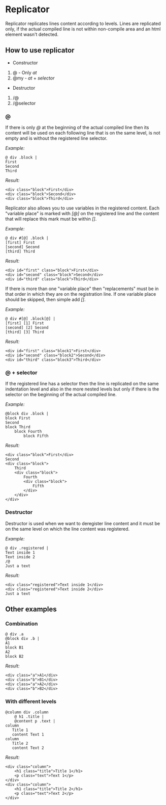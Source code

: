 # Replicator

Replicator replicates lines content according to levels. 
Lines are replicated only, if the actual compiled line is not within non-compile area and an html element wasn't detected.

## How to use replicator
* Constructor
 1. @ - Only *at*
 2. @my - *at* + *selector*
* Destructor
 1. /@ 
 2. /@selector


### @
If there is only *@* at the beginning of the actual compiled line then its content will be used on each following line 
that is on the same level, is not empty and is without the registered line selector.

*Example:*
````
@ div .block |
First
Second
Third
````

*Result:*
````
<div class="block">First</div>
<div class="block">Second</div>
<div class="block">Third</div>
````
Replicator also allows you to use variables in the registered content. 
Each "variable place" is marked with *[@]* on the registered line
and the content that will replace this mark must be within *[]*. 

*Example:*
````
@ div #[@] .block |
[first] First
[second] Second
[third] Third
````

*Result:*
````
<div id="first" class="block">First</div>
<div id="second" class="block">Second</div>
<div id="third" class="block">Third</div>
````

If there is more than one "variable place" then "replacements" must be in that order
in which they are on the registration line. If one variable place should be skipped, then simple add *[]*.

*Example:*
````
@ div #[@] .block[@] |
[first] [1] First
[second] [2] Second
[third] [3] Third
````

*Result:*
````
<div id="first" class="block1">First</div>
<div id="second" class="block2">Second</div>
<div id="third" class="block3">Third</div>
````

### @ + selector
If the registered line has a selector then the line is replicated on the same indentation level
and also in the more nested levels but only if there is the selector on the beginning of the actual compiled line.

*Example:*
````
@block div .block |
block First
Second
block Third
    block Fourth
        block Fifth
````

*Result:*
````
<div class="block">First</div>
Second
<div class="block">
    Third
    <div class="block">
        Fourth
        <div class="block">
            Fifth
        </div>
    </div>
</div>
````

### Destructor
Destructor is used when we want to deregister line content and it must be on the same level on which the line content was registered.

*Example:*
````
@ div .registered |
Text inside 1
Text inside 2
/@
Just a text
````

*Result:*
````
<div class="registered">Text inside 1</div>
<div class="registered">Text inside 2</div>
Just a text
````

## Other examples

### Combination
````
@ div .a
@block div .b |
A1
block B1
A2
block B2
````
*Result:*
````   
<div class="a">A1</div>
<div class="b">B1</div>
<div class="a">A2</div>
<div class="b">B2</div>
````
### With different levels
````
@column div .column
    @ h1 .title |
    @content p .text |
column
   Title 1
   content Text 1
column
   Title 2
   content Text 2
````
*Result:*
````    
<div class="column">
    <h1 class="title">Title 1</h1>
    <p class="text">Text 1</p>
</div>
<div class="column">
    <h1 class="title">Title 2</h1>
    <p class="text">Text 2</p>
</div>
````
